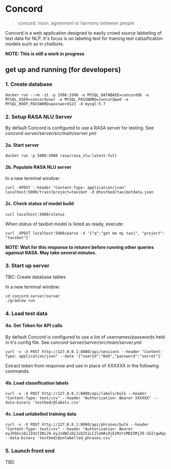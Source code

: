 # Concord

> concord. noun. agreement or harmony between people

Concord is a web application designed to easily crowd source labbeling of text data for NLP. It's focus is on labeling text for training text calssification models such as in chatbots.

 **NOTE: This is still a work in progress**

## get up and running (for developers)

### 1. Create database

```
docker run --rm -it -p 3306:3306 -e MYSQL_DATABASE=concorddb -e MYSQL_USER=concorduser -e MYSQL_PASSWORD=concordpwd -e MYSQL_ROOT_PASSWORD=password123 -d mysql:5.7
```

### 2. Setup  RASA NLU Server

By default Concord is configured to use a RASA server for testing. See *concord-server/server/src/main/server.yml*

#### 2a. Start server
```
docker run -p 5000:5000 rasa/rasa_nlu:latest-full
```

#### 2b. Populate RASA NLU server
In a new terminal window:
```
curl -XPOST --header "Content-Type: application/json" localhost:5000/train?project=taxibot -d @testbed/taxibotdata.json
```

#### 2c. Check status of model build
```
curl localhost:5000/status
```
When status of taxibot model is listed as ready, execute:
```
curl -XPOST localhost:5000/parse -d '{"q":"get me my taxi", "project": "taxibot"}'
```
**NOTE: Wait for this response to retunrn before running other queries againsst RASA. May take several minutes.**

### 3. Start up server

TBC: Create database tables

In a new terminal window:
```
cd concord-server/server
./gradlew run
```

### 4. Load test data

#### 4a. Get Token for API calls
By default Concord is configured to use a list of usernames/passwords held in it's config file. See *concord-server/server/src/main/server.yml*

```
curl -v -X POST http://127.0.0.1:8080/api/sessions --header "Content-Type: application/json" --data '{"userId":"Bob","password":"secret"}'
```
Extract token from response and use in place of XXXXXX in the following commands.

#### 4b. Load classification labels
```
curl -v -X POST http://127.0.0.1:8080/api/labels/bulk --header "Content-Type: text/csv" --header "Authorization: Bearer XXXXXX" --data-binary 'testbed/@labels.csv'
```

#### 4c. Load unlabelled training data
```
curl -v -X POST http://127.0.0.1:8080/api/phrases/bulk --header "Content-Type: text/csv" --header "Authorization: Bearer eyJhbGciOiJIUzI1NiJ9.eyJzdWIiOiJib2IiLCJleHAiOjE1MzYzMDI5MjZ9.SGIrgw6py4RDd6v2dI5sP_l3N5ajzP5IMoBt_N6uoOA" --data-binary 'testbed/@unlabelled_phrases.csv'
```

### 5. Launch front end

TBD

